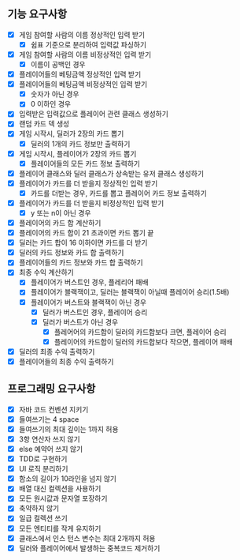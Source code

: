 ## 기능 요구사항

- [x] 게임 참여할 사람의 이름 정상적인 입력 받기
    - [x] 쉼표 기준으로 분리하여 입력값 파싱하기
- [x] 게임 참여할 사람의 이름 비정상적인 입력 받기
    - [x] 이름이 공백인 경우
- [x] 플레이어들의 베팅금액 정상적인 입력 받기
- [x] 플레이어들의 베팅금액 비정상적인 입력 받기
    - [x] 숫자가 아닌 경우
    - [x] 0 이하인 경우
- [x] 입력받은 입력값으로 플레이어 관련 클래스 생성하기
- [x] 랜덤 카드 덱 생성
- [x] 게임 시작시, 딜러가 2장의 카드 뽑기
    - [x] 딜러의 1개의 카드 정보만 출력하기
- [x] 게임 시작시, 플레이어가 2장의 카드 뽑기
    - [x] 플레이어들의 모든 카드 정보 출력하기
- [x] 플레이어 클래스와 딜러 클래스가 상속받는 유저 클래스 생성하기
- [x] 플레이어가 카드를 더 받을지 정상적인 입력 받기
    - [x] 카드를 더받는 경우, 카드를 뽑고 플레이어 카드 정보 출력하기
- [x] 플레이어가 카드를 더 받을지 비정상적인 입력 받기
    - [x] y 또는 n이 아닌 경우
- [x] 플레이어의 카드 합 계산하기
- [x] 플레이어의 카드 합이 21 초과이면 카드 뽑기 끝
- [x] 딜러는 카드 합이 16 이하이면 카드를 더 받기
- [x] 딜러의 카드 정보와 카드 합 출력하기
- [x] 플레이어들의 카드 정보와 카드 합 출력하기
- [x] 최종 수익 계산하기
    - [x] 플레이어가 버스트인 경우, 플레리어 패배
    - [x] 플레이어가 블랙잭이고, 딜러는 블랙잭이 아닐때 플레이어 승리(1.5배)
    - [x] 플레이어가 버스트와 블랙잭이 아닌 경우
        - [x] 딜러가 버스트인 경우, 플레이어 승리
        - [x] 딜러가 버스트가 아닌 경우
            - [x] 플레어어의 카드합이 딜러의 카드합보다 크면, 플레이어 승리
            - [x] 플레이어의 카드합이 딜러의 카드합보다 작으면, 플레이어 패배
- [x] 딜러의 최종 수익 출력하기
- [x] 플레이어들의 최종 수익 출력하기

## 프로그래밍 요구사항

- [x] 자바 코드 컨벤션 지키기
- [x] 들여쓰기는 4 space
- [x] 들여쓰기의 최대 깊이는 1까지 허용
- [x] 3항 연산자 쓰지 않기
- [x] else 예약어 쓰지 않기
- [x] TDD로 구현하기
- [x] UI 로직 분리하기
- [x] 함소의 길이가 10라인을 넘지 않기
- [x] 배열 대신 컬렉션을 사용하기
- [x] 모든 원시값과 문자열 포장하기
- [x] 축약하지 않기
- [x] 일급 컬렉션 쓰기
- [x] 모든 엔티티를 작게 유지하기
- [x] 클래스에서 인스 턴스 변수는 최대 2개까지 허용
- [x] 딜러와 플레이어에서 발생하는 중복코드 제거하기